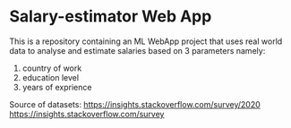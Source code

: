 # Salary-estimator Web App

This is a repository containing an ML WebApp project that uses real world data to analyse and estimate salaries based on 3 parameters namely:
1) country of work
2) education level
3) years of exprience

Source of datasets:
https://insights.stackoverflow.com/survey/2020
https://insights.stackoverflow.com/survey
